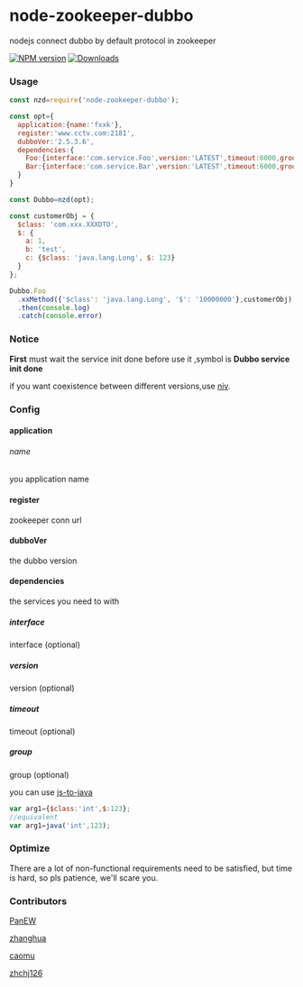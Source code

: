 # node-zookeeper-dubbo
nodejs connect dubbo by default protocol in zookeeper

[![NPM version][npm-image]][npm-url]
[![Downloads][downloads-image]][npm-url]


### Usage

```javascript
const nzd=require('node-zookeeper-dubbo');

const opt={
  application:{name:'fxxk'},
  register:'www.cctv.com:2181',
  dubboVer:'2.5.3.6',
  dependencies:{
    Foo:{interface:'com.service.Foo',version:'LATEST',timeout:6000,group:'isis'},
    Bar:{interface:'com.service.Bar',version:'LATEST',timeout:6000,group:'gcd'}
  }  
}

const Dubbo=nzd(opt);

const customerObj = {
  $class: 'com.xxx.XXXDTO',
  $: {
    a: 1,
    b: 'test',
    c: {$class: 'java.lang.Long', $: 123}
  }
};

Dubbo.Foo
  .xxMethod({'$class': 'java.lang.Long', '$': '10000000'},customerObj)
  .then(console.log)
  .catch(console.error)

```
### Notice

**First** must wait the service init done before use it ,symbol is **Dubbo service init done**

if you want coexistence between different versions,use [niv](https://github.com/scott113341/npm-install-version).

### Config
#### application
###### name
you application name
#### register
zookeeper conn url
#### dubboVer
the dubbo version
#### dependencies
the services you need to with
##### interface
interface (optional)
##### version
version (optional)
##### timeout
timeout (optional)
##### group
group (optional)




you can use  [js-to-java](https://github.com/node-modules/js-to-java)
```javascript
var arg1={$class:'int',$:123};
//equivalent
var arg1=java('int',123);
```

### Optimize

There are a lot of non-functional requirements need to be satisfied, but time is hard, so pls patience, we'll scare you.

### Contributors
[PanEW](https://github.com/p412726700)

[zhanghua](https://github.com/zhanghua499)

[caomu](https://github.com/caomu)

[zhchj126](https://github.com/zhchj126)



[npm-image]:http://img.shields.io/npm/v/node-zookeeper-dubbo.svg?style=flat-square
[npm-url]:https://npmjs.org/package/node-zookeeper-dubbo?style=flat-square
[downloads-image]:http://img.shields.io/npm/dm/node-zookeeper-dubbo.svg?style=flat-square
